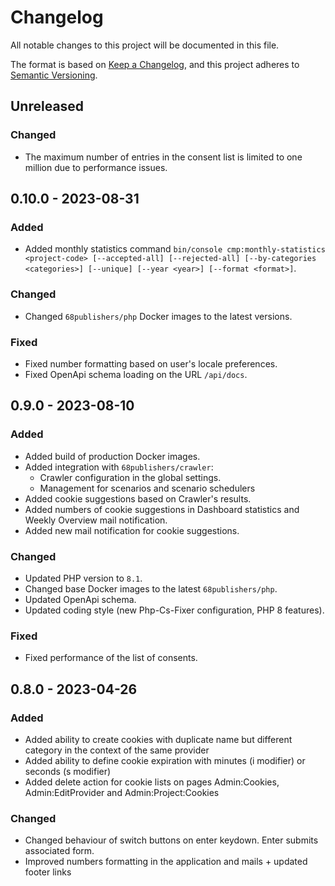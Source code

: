 # Changelog
All notable changes to this project will be documented in this file.

The format is based on [Keep a Changelog](https://keepachangelog.com/en/1.0.0/),
and this project adheres to [Semantic Versioning](https://semver.org/spec/v2.0.0.html).

## Unreleased

### Changed

- The maximum number of entries in the consent list is limited to one million due to performance issues.

## 0.10.0 - 2023-08-31

### Added
- Added monthly statistics command `bin/console cmp:monthly-statistics <project-code> [--accepted-all] [--rejected-all] [--by-categories <categories>] [--unique] [--year <year>] [--format <format>]`.

### Changed
- Changed `68publishers/php` Docker images to the latest versions.

### Fixed
- Fixed number formatting based on user's locale preferences.
- Fixed OpenApi schema loading on the URL `/api/docs`.

## 0.9.0 - 2023-08-10

### Added
- Added build of production Docker images.
- Added integration with `68publishers/crawler`:
  - Crawler configuration in the global settings.
  - Management for scenarios and scenario schedulers
- Added cookie suggestions based on Crawler's results.
- Added numbers of cookie suggestions in Dashboard statistics and Weekly Overview mail notification.
- Added new mail notification for cookie suggestions.

### Changed
- Updated PHP version to `8.1`.
- Changed base Docker images to the latest `68publishers/php`.
- Updated OpenApi schema.
- Updated coding style (new Php-Cs-Fixer configuration, PHP 8 features).

### Fixed
- Fixed performance of the list of consents.

## 0.8.0 - 2023-04-26

### Added
- Added ability to create cookies with duplicate name but different category in the context of the same provider
- Added ability to define cookie expiration with minutes (i modifier) or seconds (s modifier)
- Added delete action for cookie lists on pages Admin:Cookies, Admin:EditProvider and Admin:Project:Cookies

### Changed
- Changed behaviour of switch buttons on enter keydown. Enter submits associated form.
- Improved numbers formatting in the application and mails + updated footer links
